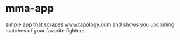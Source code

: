 # mma-app
simple app that scrapes www.tapology.com and shows you upcoming matches of your favorite fighters
